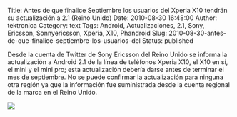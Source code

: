Title: Antes de que finalice Septiembre los usuarios del Xperia X10 tendrán su actualización a 2.1 (Reino Unido)
Date: 2010-08-30 16:48:00
Author: tektronica
Category: text
Tags: Android, Actualizaciones, 2.1, Sony, Ericsson, Sonnyericsson, Xperia, X10, Phandroid
Slug: 2010-08-30-antes-de-que-finalice-septiembre-los-usuarios-del
Status: published

Desde la cuenta de Twitter de Sony Ericsson del Reino Unido se informa
la actualización a Android 2.1 de la línea de teléfonos Xperia X10, el
X10 en sí, el mini y el mini pro; esta actualización debería darse antes
de terminar el mes de septiembre. No se puede confirmar la actualización
para ninguna otra región ya que la información fue suministrada desde la
cuenta regional de la marca en el Reino Unido.



</p>

![](http://phandroid.com/wp-content/uploads/2010/08/se-android-21-tweet-rm-eng.jpg)

</p>

